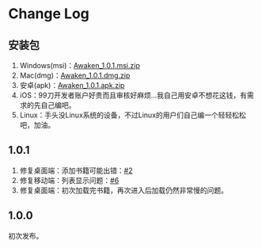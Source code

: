 # Change Log

## 安装包

1. Windows(msi)：[Awaken_1.0.1.msi.zip](https://github.com/dtysky/Awaken/files/10436935/Awaken_1.0.1.msi.zip)
2. Mac(dmg)：[Awaken_1.0.1.dmg.zip](https://github.com/dtysky/Awaken/files/10442243/Awaken_1.0.1.dmg.zip)
3. 安卓(apk)：[Awaken_1.0.1.apk.zip](https://github.com/dtysky/Awaken/files/10436942/awaken_1.0.1.apk.zip)
4. iOS：99刀开发者账户好贵而且审核好麻烦...我自己用安卓不想花这钱，有需求的先自己编吧。
5. Linux：手头没Linux系统的设备，不过Linux的用户们自己编一个轻轻松松吧，加油。

## 1.0.1

1. 修复桌面端：添加书籍可能出错：[#2](https://github.com/dtysky/Awaken/issues/2)
2. 修复移动端：列表显示问题：[#6](https://github.com/dtysky/Awaken/issues/6)
3. 修复桌面端：初次加载完书籍，再次进入后加载仍然非常慢的问题。

## 1.0.0

初次发布。

